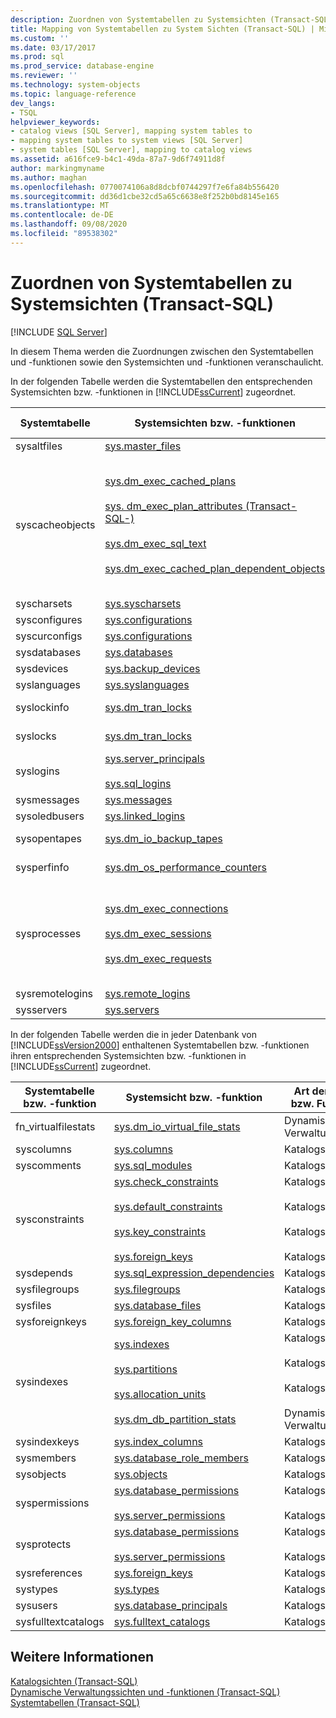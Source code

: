 ```yaml
---
description: Zuordnen von Systemtabellen zu Systemsichten (Transact-SQL)
title: Mapping von Systemtabellen zu System Sichten (Transact-SQL) | Microsoft-Dokumentation
ms.custom: ''
ms.date: 03/17/2017
ms.prod: sql
ms.prod_service: database-engine
ms.reviewer: ''
ms.technology: system-objects
ms.topic: language-reference
dev_langs:
- TSQL
helpviewer_keywords:
- catalog views [SQL Server], mapping system tables to
- mapping system tables to system views [SQL Server]
- system tables [SQL Server], mapping to catalog views
ms.assetid: a616fce9-b4c1-49da-87a7-9d6f74911d8f
author: markingmyname
ms.author: maghan
ms.openlocfilehash: 0770074106a8d8dcbf0744297f7e6fa84b556420
ms.sourcegitcommit: dd36d1cbe32cd5a65c6638e8f252b0bd8145e165
ms.translationtype: MT
ms.contentlocale: de-DE
ms.lasthandoff: 09/08/2020
ms.locfileid: "89538302"
---
```

# <a name="mapping-system-tables-to-system-views-transact-sql"></a>Zuordnen von Systemtabellen zu Systemsichten (Transact-SQL)
[!INCLUDE [SQL Server](../../includes/applies-to-version/sqlserver.md)]

  In diesem Thema werden die Zuordnungen zwischen den Systemtabellen und -funktionen sowie den Systemsichten und -funktionen veranschaulicht.  
  
 In der folgenden Tabelle werden die Systemtabellen den entsprechenden Systemsichten bzw. -funktionen in [!INCLUDE[ssCurrent](../../includes/sscurrent-md.md)] zugeordnet.  
  
|Systemtabelle|Systemsichten bzw. -funktionen|Art der Sicht bzw. Funktion|  
|------------------|-------------------------------|------------------------------|  
|sysaltfiles|[sys.master_files](../../relational-databases/system-catalog-views/sys-master-files-transact-sql.md)|Katalogsicht|  
|syscacheobjects|[sys.dm_exec_cached_plans](../../relational-databases/system-dynamic-management-views/sys-dm-exec-cached-plans-transact-sql.md)<br /><br /> [sys. dm_exec_plan_attributes &#40;Transact-SQL-&#41;](../../relational-databases/system-dynamic-management-views/sys-dm-exec-plan-attributes-transact-sql.md)<br /><br /> [sys.dm_exec_sql_text](../../relational-databases/system-dynamic-management-views/sys-dm-exec-sql-text-transact-sql.md)<br /><br /> [sys.dm_exec_cached_plan_dependent_objects](../../relational-databases/system-dynamic-management-views/sys-dm-exec-cached-plan-dependent-objects-transact-sql.md)|Dynamische Verwaltungssicht<br /><br /> Dynamische Verwaltungssicht<br /><br /> Dynamische Verwaltungssicht<br /><br /> Dynamische Verwaltungssicht|  
|syscharsets|[sys.syscharsets](../../relational-databases/system-compatibility-views/sys-syscharsets-transact-sql.md)|Kompatibilitätssicht|  
|sysconfigures|[sys.configurations](../../relational-databases/system-catalog-views/sys-configurations-transact-sql.md)|Katalogsicht|  
|syscurconfigs|[sys.configurations](../../relational-databases/system-catalog-views/sys-configurations-transact-sql.md)|Katalogsicht|  
|sysdatabases|[sys.databases](../../relational-databases/system-catalog-views/sys-databases-transact-sql.md)|Katalogsicht|  
|sysdevices|[sys.backup_devices](../../relational-databases/system-catalog-views/sys-backup-devices-transact-sql.md)|Katalogsicht|  
|syslanguages|[sys.syslanguages](../../relational-databases/system-compatibility-views/sys-syslanguages-transact-sql.md)|Kompatibilitätssicht|  
|syslockinfo|[sys.dm_tran_locks](../../relational-databases/system-dynamic-management-views/sys-dm-tran-locks-transact-sql.md)|Dynamische Verwaltungssicht|  
|syslocks|[sys.dm_tran_locks](../../relational-databases/system-dynamic-management-views/sys-dm-tran-locks-transact-sql.md)|Dynamische Verwaltungssicht|  
|syslogins|[sys.server_principals](../../relational-databases/system-catalog-views/sys-server-principals-transact-sql.md)<br /><br /> [sys.sql_logins](../../relational-databases/system-catalog-views/sys-sql-logins-transact-sql.md)|Katalogsicht|  
|sysmessages|[sys.messages](../../relational-databases/system-catalog-views/messages-for-errors-catalog-views-sys-messages.md)|Katalogsicht|  
|sysoledbusers|[sys.linked_logins](../../relational-databases/system-catalog-views/sys-linked-logins-transact-sql.md)|Katalogsicht|  
|sysopentapes|[sys.dm_io_backup_tapes](../../relational-databases/system-dynamic-management-views/sys-dm-io-backup-tapes-transact-sql.md)|Dynamische Verwaltungssicht|  
|sysperfinfo|[sys.dm_os_performance_counters](../../relational-databases/system-dynamic-management-views/sys-dm-os-performance-counters-transact-sql.md)|Dynamische Verwaltungssicht|  
|sysprocesses|[sys.dm_exec_connections](../../relational-databases/system-dynamic-management-views/sys-dm-exec-connections-transact-sql.md)<br /><br /> [sys.dm_exec_sessions](../../relational-databases/system-dynamic-management-views/sys-dm-exec-sessions-transact-sql.md)<br /><br /> [sys.dm_exec_requests](../../relational-databases/system-dynamic-management-views/sys-dm-exec-requests-transact-sql.md)|Dynamische Verwaltungssicht<br /><br /> Dynamische Verwaltungssicht<br /><br /> Dynamische Verwaltungssicht|  
|sysremotelogins|[sys.remote_logins](../../relational-databases/system-catalog-views/sys-remote-logins-transact-sql.md)|Katalogsicht|  
|sysservers|[sys.servers](../../relational-databases/system-catalog-views/sys-servers-transact-sql.md)|Katalogsicht|  
  
 In der folgenden Tabelle werden die in jeder Datenbank von [!INCLUDE[ssVersion2000](../../includes/ssversion2000-md.md)] enthaltenen Systemtabellen bzw. -funktionen ihren entsprechenden Systemsichten bzw. -funktionen in [!INCLUDE[ssCurrent](../../includes/sscurrent-md.md)] zugeordnet.  
  
|Systemtabelle bzw. -funktion|Systemsicht bzw. -funktion|Art der Sicht bzw. Funktion|  
|------------------------------|-----------------------------|------------------------------|  
|fn_virtualfilestats|[sys.dm_io_virtual_file_stats](../../relational-databases/system-dynamic-management-views/sys-dm-io-virtual-file-stats-transact-sql.md)|Dynamische Verwaltungssicht|  
|syscolumns|[sys.columns](../../relational-databases/system-catalog-views/sys-columns-transact-sql.md)|Katalogsicht|  
|syscomments|[sys.sql_modules](../../relational-databases/system-catalog-views/sys-sql-modules-transact-sql.md)|Katalogsicht|  
|sysconstraints|[sys.check_constraints](../../relational-databases/system-catalog-views/sys-check-constraints-transact-sql.md)<br /><br /> [sys.default_constraints](../../relational-databases/system-catalog-views/sys-default-constraints-transact-sql.md)<br /><br /> [sys.key_constraints](../../relational-databases/system-catalog-views/sys-key-constraints-transact-sql.md)<br /><br /> [sys.foreign_keys](../../relational-databases/system-catalog-views/sys-foreign-keys-transact-sql.md)|Katalogsicht<br /><br /> Katalogsicht<br /><br /> Katalogsicht<br /><br /> Katalogsicht|  
|sysdepends|[sys.sql_expression_dependencies](../../relational-databases/system-catalog-views/sys-sql-expression-dependencies-transact-sql.md)|Katalogsicht|  
|sysfilegroups|[sys.filegroups](../../relational-databases/system-catalog-views/sys-filegroups-transact-sql.md)|Katalogsicht|  
|sysfiles|[sys.database_files](../../relational-databases/system-catalog-views/sys-database-files-transact-sql.md)|Katalogsicht|  
|sysforeignkeys|[sys.foreign_key_columns](../../relational-databases/system-catalog-views/sys-foreign-key-columns-transact-sql.md)|Katalogsicht|  
|sysindexes|[sys.indexes](../../relational-databases/system-catalog-views/sys-indexes-transact-sql.md)<br /><br /> [sys.partitions](../../relational-databases/system-catalog-views/sys-partitions-transact-sql.md)<br /><br /> [sys.allocation_units](../../relational-databases/system-catalog-views/sys-allocation-units-transact-sql.md)<br /><br /> [sys.dm_db_partition_stats](../../relational-databases/system-dynamic-management-views/sys-dm-db-partition-stats-transact-sql.md)|Katalogsicht<br /><br /> Katalogsicht<br /><br /> Katalogsicht<br /><br /> Dynamische Verwaltungssicht|  
|sysindexkeys|[sys.index_columns](../../relational-databases/system-catalog-views/sys-index-columns-transact-sql.md)|Katalogsicht|  
|sysmembers|[sys.database_role_members](../../relational-databases/system-catalog-views/sys-database-role-members-transact-sql.md)|Katalogsicht|  
|sysobjects|[sys.objects](../../relational-databases/system-catalog-views/sys-objects-transact-sql.md)|Katalogsicht|  
|syspermissions|[sys.database_permissions](../../relational-databases/system-catalog-views/sys-database-permissions-transact-sql.md)<br /><br /> [sys.server_permissions](../../relational-databases/system-catalog-views/sys-server-permissions-transact-sql.md)|Katalogsicht<br /><br /> Katalogsicht|  
|sysprotects|[sys.database_permissions](../../relational-databases/system-catalog-views/sys-database-permissions-transact-sql.md)<br /><br /> [sys.server_permissions](../../relational-databases/system-catalog-views/sys-server-permissions-transact-sql.md)|Katalogsicht<br /><br /> Katalogsicht|  
|sysreferences|[sys.foreign_keys](../../relational-databases/system-catalog-views/sys-foreign-keys-transact-sql.md)|Katalogsicht|  
|systypes|[sys.types](../../relational-databases/system-catalog-views/sys-types-transact-sql.md)|Katalogsicht|  
|sysusers|[sys.database_principals](../../relational-databases/system-catalog-views/sys-database-principals-transact-sql.md)|Katalogsicht|  
|sysfulltextcatalogs|[sys.fulltext_catalogs](../../relational-databases/system-catalog-views/sys-fulltext-catalogs-transact-sql.md)|Katalogsicht|  
  
## <a name="see-also"></a>Weitere Informationen  
 [Katalogsichten &#40;Transact-SQL&#41;](../../relational-databases/system-catalog-views/catalog-views-transact-sql.md)   
 [Dynamische Verwaltungssichten und -funktionen &#40;Transact-SQL&#41;](~/relational-databases/system-dynamic-management-views/system-dynamic-management-views.md)   
 [Systemtabellen &#40;Transact-SQL&#41;](../../relational-databases/system-tables/system-tables-transact-sql.md)  
  
  
